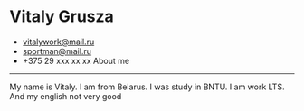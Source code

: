 # Vitaly Grusza
* vitalywork@mail.ru 
* sportman@mail.ru
* +375 29 xxx xx xx
About me
---
My name is Vitaly. I am from Belarus.
I was study in BNTU. 
I am work LTS.
And my english not very good
